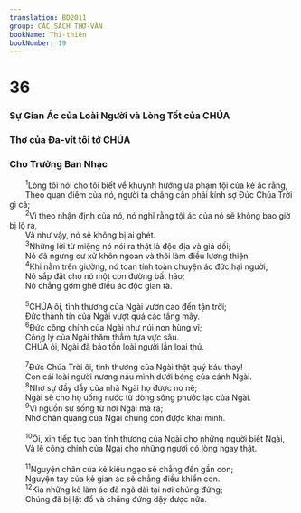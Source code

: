 ```yaml
---
translation: BD2011
group: CÁC SÁCH THƠ-VĂN
bookName: Thi-thiên 
bookNumber: 19
---
```


<div class="title"><h1>36</h1><h3>Sự Gian Ác của Loài Người và Lòng Tốt của CHÚA</h3><h3>Thơ của Ða-vít tôi tớ CHÚA</h3><h3>Cho Trưởng Ban Nhạc</h3></div>
<span class="verse thi_36_1">  <sup>1</sup>Lòng tôi nói cho tôi biết về khuynh hướng ưa phạm tội của kẻ ác rằng,<br/>  Theo quan điểm của nó, người ta chẳng cần phải kính sợ Ðức Chúa Trời gì cả;<br/></span>
<span class="verse thi_36_2">  <sup>2</sup>Vì theo nhận định của nó, nó nghĩ rằng tội ác của nó sẽ không bao giờ bị lộ ra,<br/>  Và như vậy, nó sẽ không bị ai ghét.<br/></span>
<span class="verse thi_36_3">  <sup>3</sup>Những lời từ miệng nó nói ra thật là độc địa và giả dối;<br/>  Nó đã ngưng cư xử khôn ngoan và thôi làm điều lương thiện.<br/></span>
<span class="verse thi_36_4">  <sup>4</sup>Khi nằm trên giường, nó toan tính toàn chuyện ác đức hại người;<br/>  Nó sắp đặt cho nó một con đường bất hảo;<br/>  Nó chẳng gớm ghê điều ác độc gian tà.<br/><br/></span>
<span class="verse thi_36_5">  <sup>5</sup>CHÚA ôi, tình thương của Ngài vươn cao đến tận trời;<br/>  Ðức thành tín của Ngài vượt quá các tầng mây.<br/></span>
<span class="verse thi_36_6">  <sup>6</sup>Ðức công chính của Ngài như núi non hùng vĩ;<br/>  Công lý của Ngài thăm thẳm tựa vực sâu.<br/>  CHÚA ôi, Ngài đã bảo tồn loài người lẫn loài thú.<br/><br/></span>
<span class="verse thi_36_7">  <sup>7</sup>Ðức Chúa Trời ôi, tình thương của Ngài thật quý báu thay!<br/>  Con cái loài người nương náu mình dưới bóng của cánh Ngài.<br/></span>
<span class="verse thi_36_8">  <sup>8</sup>Nhờ sự đầy dẫy của nhà Ngài họ được no nê;<br/>  Ngài sẽ cho họ uống nước từ dòng sông phước lạc của Ngài.<br/></span>
<span class="verse thi_36_9">  <sup>9</sup>Vì nguồn sự sống từ nơi Ngài mà ra;<br/>  Nhờ chân quang của Ngài chúng con được khai minh.<br/><br/></span>
<span class="verse thi_36_10">  <sup>10</sup>Ôi, xin tiếp tục ban tình thương của Ngài cho những người biết Ngài,<br/>  Và lẽ công chính của Ngài cho những người có lòng ngay thật.<br/><br/></span>
<span class="verse thi_36_11">  <sup>11</sup>Nguyện chân của kẻ kiêu ngạo sẽ chẳng đến gần con;<br/>  Nguyện tay của kẻ gian ác sẽ chẳng điều khiển con.<br/></span>
<span class="verse thi_36_12">  <sup>12</sup>Kìa những kẻ làm ác đã ngã dài tại nơi chúng đứng;<br/>  Chúng đã bị lật đổ và chẳng đứng dậy được nữa.<br/></span>

